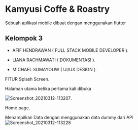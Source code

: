 # Kamyusi Coffe & Roastry  

Sebuah aplikasi mobile dibuat dengan menggunakan flutter 

## Kelompok 3
- AFIF HENDRAWAN    ( FULL STACK MOBILE DEVELOPER ).

- LIANA RACHMAWATI  ( DOKUMENTASI ).

- MICHAEL SUMAYOUW  ( UI/UX DESIGN ).

FITUR
Splash Screen.

Halaman utama ketika pertama kali dibuka

![Screenshot_20210312-113207](https://user-images.githubusercontent.com/77044478/110892759-3882ee00-8327-11eb-97d6-1c12a6925d52.jpg).



Home page.

Menampilkan Data dengan menggunakan data dummy dari API
![Screenshot_20210312-113228](https://user-images.githubusercontent.com/77044478/110892765-3de03880-8327-11eb-9a0f-0a74b4e78b73.jpg)


